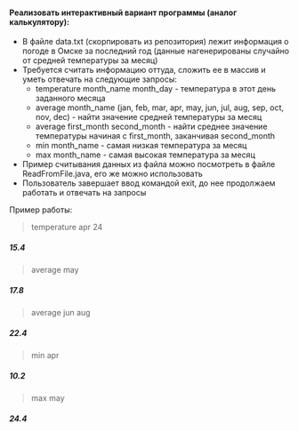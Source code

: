 #### Реализовать интерактивный вариант программы (аналог калькулятору):
- В файле data.txt (скорпировать из репозитория) лежит информация о погоде в Омске за последний год (данные нагенерированы случайно от средней температуры за месяц)
- Требуется считать информацию оттуда, сложить ее в массив и уметь отвечать на следующие запросы:
  * temperature month_name month_day - температура в этот день заданного месяца
  * average month_name (jan, feb, mar, apr, may, jun, jul, aug, sep, oct, nov, dec) - найти значение средней температуры за месяц
  * average first_month second_month - найти среднее значение температуры начиная с first_month, заканчивая second_month
  * min month_name - самая низкая температура за месяц
  * max month_name - самая высокая температура за месяц
- Пример считывания данных из файла можно посмотреть в файле ReadFromFile.java, его же можно использовать
- Пользователь завершает ввод командой exit, до нее продолжаем работать и отвечать на запросы

Пример работы:
> temperature apr 24 
##### 15.4 
> average may 
##### 17.8
> average jun aug 
##### 22.4
> min apr 
##### 10.2
> max may 
##### 24.4
